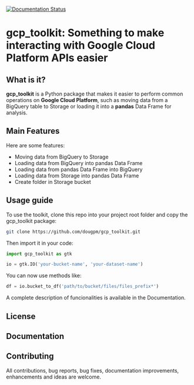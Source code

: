 [![Documentation Status](https://readthedocs.org/projects/gcp-toolkit/badge/?version=latest)](https://gcp-toolkit.readthedocs.io/en/latest/?badge=latest)
# gcp_toolkit: Something to make interacting with Google Cloud Platform APIs easier

## What is it?

**gcp_toolkit** is a Python package that makes it easier to 
perform common operations on **Google Cloud Platform**, such as moving data from
a BigQuery table to Storage or loading it into a **pandas** Data Frame for analysis.

## Main Features
Here are some features:

  - Moving data from BigQuery to Storage
  - Loading data from BigQuery into pandas Data Frame
  - Loading data from pandas Data Frame into BigQuery
  - Loading data from Storage into pandas Data Frame
  - Create folder in Storage bucket

## Usage guide
To use the toolkit, clone this repo into your project root folder and copy the gcp_toolkit package:

```sh
git clone https://github.com/dougpm/gcp_toolkit.git
```

Then import it in your code:

```python
import gcp_toolkit as gtk

io = gtk.IO('your-bucket-name', 'your-dataset-name')
```

You can now use methods like:
```python
df = io.bucket_to_df('path/to/bucket/files/files_prefix*')
```

A complete description of funcionalities is available in the Documentation.

## License

## Documentation

## Contributing 

All contributions, bug reports, bug fixes, documentation improvements, enhancements and ideas are welcome.
